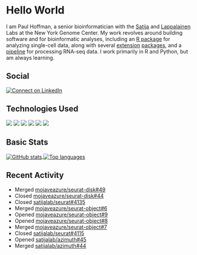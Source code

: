 
<!-- README.md is generated from README.Rmd. Please edit that file -->

# Hello World

I am Paul Hoffman, a senior bioinformatician with the
[Satija](https://satijalab.org) and [Lappalainen](https://tllab.org)
Labs at the New York Genome Center. My work revolves around building
software and for bioinformatic analyses, including an [R
package](https://github.com/satijalab/seurat) for analyzing single-cell
data, along with several
[extension](https://github.com/satijalab/seurat-data)
[packages](https://github.com/mojaveazure/seurat-disk), and a
[pipeline](https://github.com/LappalainenLab/RNApipeline) for processing
RNA-seq data. I work primarily in R and Python, but am always learning.

## Social

<!-- badges: start -->

[![Connect on
LinkedIn](https://img.shields.io/badge/--linkedin?label=LinkedIn&logo=LinkedIn&style=social)](https://www.linkedin.com/in/pauljhoffman)

<!-- badges: end -->

## Technologies Used

<!-- badges: start -->

![](https://img.shields.io/badge/r-%23276DC3.svg?&logo=r&logoColor=white)
![](https://img.shields.io/badge/python%20-%2314354C.svg?&logo=python&logoColor=white)
![](https://img.shields.io/badge/markdown-%23000000.svg?&logo=markdown&logoColor=white)
![](https://img.shields.io/badge/git%20-%23F05033.svg?&logo=git&logoColor=white)
![](https://img.shields.io/badge/github%20-%23121011.svg?&logo=github&logoColor=white)
![](https://img.shields.io/badge/docker%20-%230db7ed.svg?&logo=docker&logoColor=white)
<!-- ![](https://img.shields.io/badge/Google%20Cloud%20-%234285F4.svg?&logo=google-cloud&logoColor=white) -->
<!-- badges: end -->

## Basic Stats

<a href="https://github.com/anuraghazra/github-readme-stats">
<img align="center" src="https://github-readme-stats.vercel.app/api?username=mojaveazure&count_private=true&show_icons=true" alt="GitHub stats" />
</a> <a href="https://github.com/anuraghazra/github-readme-stats">
<img align="center" src="https://github-readme-stats.vercel.app/api/top-langs?username=mojaveazure&layout=compact" alt= "Top languages" />
</a>

## Recent Activity

  - Merged
    [mojaveazure/seurat-disk\#49](https://github.com/mojaveazure/seurat-disk/pull/49)
  - Closed
    [mojaveazure/seurat-disk\#44](https://github.com/mojaveazure/seurat-disk/issues/44)
  - Closed
    [satijalab/seurat\#4135](https://github.com/satijalab/seurat/issues/4135)
  - Merged
    [mojaveazure/seurat-object\#6](https://github.com/mojaveazure/seurat-object/pull/6)
  - Opened
    [mojaveazure/seurat-object\#9](https://github.com/mojaveazure/seurat-object/pull/9)
  - Opened
    [mojaveazure/seurat-object\#8](https://github.com/mojaveazure/seurat-object/pull/8)
  - Merged
    [mojaveazure/seurat-object\#7](https://github.com/mojaveazure/seurat-object/pull/7)
  - Closed
    [satijalab/seurat\#4115](https://github.com/satijalab/seurat/issues/4115)
  - Opened
    [satijalab/azimuth\#45](https://github.com/satijalab/azimuth/pull/45)
  - Merged
    [satijalab/azimuth\#44](https://github.com/satijalab/azimuth/pull/44)
